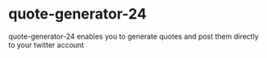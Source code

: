 # quote-generator-24
quote-generator-24 enables you to generate quotes and post them directly to your twitter account
